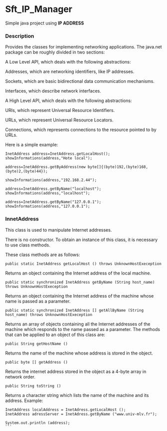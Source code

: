 # Sft_IP_Manager

Simple java project using **IP ADDRESS**

### Description

Provides the classes for implementing networking applications.
The java.net package can be roughly divided in two sections:

A Low Level API, which deals with the following abstractions:

Addresses, which are networking identifiers, like IP addresses.

Sockets, which are basic bidirectional data communication mechanisms.

Interfaces, which describe network interfaces.

A High Level API, which deals with the following abstractions:

URIs, which represent Universal Resource Identifiers.

URLs, which represent Universal Resource Locators.

Connections, which represents connections to the resource pointed to by URLs.


Here is a simple example:

```
InetAddress address=InetAddress.getLocalHost();
showInformations(address,"Hote local");

address=InetAddress.getByAddress(new byte[]{(byte)192,(byte)168,(byte)2,(byte)44});

showInformations(address,"192.168.2.44");

address=InetAddress.getByName("localhost");
showInformations(address,"localhost");

address=InetAddress.getByName("127.0.0.1");
showInformations(address,"127.0.0.1");
```

### InnetAddress

This class is used to manipulate Internet addresses.

There is no constructor. To obtain an instance of this class, it is necessary to use class methods.

These class methods are as follows:

```
public static InetAddress getLocalHost () throws UnknownHostExeception
```
Returns an object containing the Internet address of the local machine.


```
public static synchronized InetAddress getByName (String host_name) throws UnknownHostExeception
```
Returns an object containing the Internet address of the machine whose name is passed as a parameter.


```
public static synchronized InetAddress [] getAllByName (String host_name) throws UnknownHostExeception
```
Returns an array of objects containing all the Internet addresses of the machine which responds to the name passed as a parameter.
The methods that can be applied to an object of this class are:

```
public String getHostName ()
```
Returns the name of the machine whose address is stored in the object.

```
public byte [] getAddress ()
```
Returns the internet address stored in the object as a 4-byte array in network order.

```
public String toString ()
```
Returns a character string which lists the name of the machine and its address.
Example:

````
InetAddress localAddress = InetAdress.getLocalHost ();
InetAddress adressServer = InetAdress.getByName ("www.univ-mlv.fr");

System.out.println (address);
```
